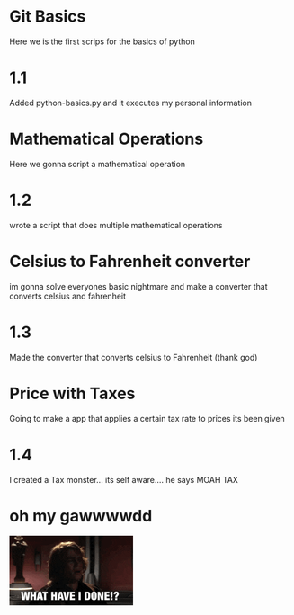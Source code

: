 # Git Basics

Here we is the first scrips for the basics of python

# 1.1

Added python-basics.py and it executes my personal information

# Mathematical Operations

Here we gonna script a mathematical operation

# 1.2 

wrote a script that does multiple mathematical operations

# Celsius to Fahrenheit converter

im gonna solve everyones basic nightmare and make a converter that converts celsius and fahrenheit

# 1.3

Made the converter that converts celsius to Fahrenheit (thank god)

# Price with Taxes

Going to make a app that applies a certain tax rate to prices its been given

# 1.4

I created a Tax monster... its self aware.... he says MOAH TAX 

# oh my gawwwwdd

![My Image](https://github.com/CansinErdi/python-exercises-01/blob/main/star-wars-anakin.gif?raw=true)
